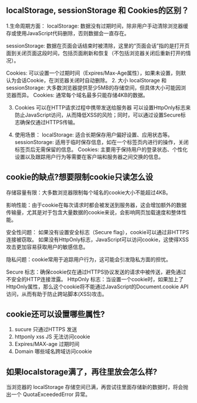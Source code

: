 ## localStorage, sessionStorage 和 Cookies的区别？
1.生命周期方面：
localStorage: 数据没有过期时间，除非用户手动清除浏览器缓存或使用JavaScript代码删除，否则数据会一直存在。

sessionStorage: 数据在页面会话结束时被清除，这里的“页面会话”指的是打开页面到关闭页面这段时间，包括页面刷新和恢复（不包括浏览器关闭后重新打开的情况）。

Cookies: 可以设置一个过期时间（Expires/Max-Age属性），如果未设置，则默认为会话Cookie，在浏览器关闭时自动删除。
2. 大小
localStorage 和 sessionStorage: 大多数浏览器提供至少5MB的存储空间，但具体大小可能因浏览器而异。
Cookies: 通常每个域名最多只能存储4KB的数据。

3. Cookies 可以在HTTP请求过程中携带发送给服务器 
可以设置HttpOnly标志来防止JavaScript访问，从而降低XSS的风险；同时，可以通过设置Secure标志确保仅通过HTTPS传输。

4. 使用场景：
localStorage: 适合长期保存用户偏好设置、应用状态等。
sessionStorage: 适用于临时保存信息，如在一个标签页内进行的操作，关闭标签页后无需保留的信息。
Cookies: 主要用于保持用户的登录状态、个性化设置以及跟踪用户行为等需要在客户端和服务器之间交换的信息。

## cookie的缺点?想要限制cookie只读怎么设
存储容量有限：大多数浏览器限制每个域名的cookie大小不能超过4KB。

影响性能：由于cookie在每次请求时都会被发送到服务器，这会增加额外的数据传输量，尤其是对于包含大量数据的cookie来说，会影响网页加载速度和整体性能。

安全性问题：
如果没有设置安全标志（Secure flag），cookie可以通过非HTTPS连接被窃取。
如果没有HttpOnly标志，JavaScript可以访问cookie，这使得XSS攻击更加容易获取用户的敏感信息。

隐私问题：cookie常用于追踪用户行为，这可能会引发隐私方面的担忧。


Secure 标志：确保cookie仅在通过HTTPS协议发送的请求中被传送，避免通过不安全的HTTP连接泄露。
HttpOnly 标志：当设置一个cookie时，如果加上了HttpOnly属性，那么这个cookie将不能通过JavaScript的Document.cookie API访问，从而有助于防止跨站脚本(XSS)攻击。

## cookie还可以设置哪些属性?
1. sucure 只通过HTTPS 发送
2. httponly xss JS 无法访问cookie
3. Expires/MAX-age 过期时间
4. Domain 哪些域名跨域访问cookie

##  如果localstorage满了，再往里放会怎么样?
当浏览器的 localStorage 存储空间已满，再尝试往里面存储新的数据时，将会抛出一个 QuotaExceededError 异常。